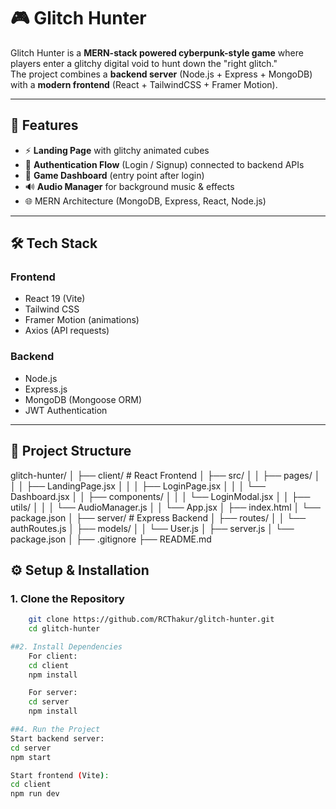 # 🎮 Glitch Hunter

Glitch Hunter is a **MERN-stack powered cyberpunk-style game** where players enter a glitchy digital void to hunt down the "right glitch."  
The project combines a **backend server** (Node.js + Express + MongoDB) with a **modern frontend** (React + TailwindCSS + Framer Motion).

---

## 🚀 Features

- ⚡ **Landing Page** with glitchy animated cubes
- 🔑 **Authentication Flow** (Login / Signup) connected to backend APIs
- 🎯 **Game Dashboard** (entry point after login)
- 🔊 **Audio Manager** for background music & effects
- 🌐 MERN Architecture (MongoDB, Express, React, Node.js)

---

## 🛠️ Tech Stack

### Frontend

- React 19 (Vite)
- Tailwind CSS
- Framer Motion (animations)
- Axios (API requests)

### Backend

- Node.js
- Express.js
- MongoDB (Mongoose ORM)
- JWT Authentication

---

## 📂 Project Structure

glitch-hunter/
│
├── client/ # React Frontend
│ ├── src/
│ │ ├── pages/
│ │ │ ├── LandingPage.jsx
│ │ │ ├── LoginPage.jsx
│ │ │ └── Dashboard.jsx
│ │ ├── components/
│ │ │ └── LoginModal.jsx
│ │ ├── utils/
│ │ │ └── AudioManager.js
│ │ └── App.jsx
│ ├── index.html
│ └── package.json
│
├── server/ # Express Backend
│ ├── routes/
│ │ └── authRoutes.js
│ ├── models/
│ │ └── User.js
│ ├── server.js
│ └── package.json
│
├── .gitignore
├── README.md

## ⚙️ Setup & Installation

### 1. Clone the Repository

```bash
    git clone https://github.com/RCThakur/glitch-hunter.git
    cd glitch-hunter

##2. Install Dependencies
    For client:
    cd client
    npm install

    For server:
    cd server
    npm install

##4. Run the Project
Start backend server:
cd server
npm start

Start frontend (Vite):
cd client
npm run dev
```
